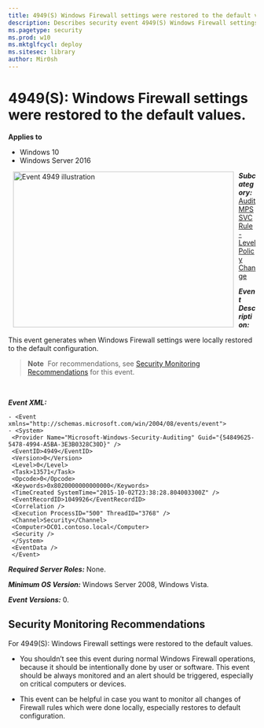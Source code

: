 ```yaml
---
title: 4949(S) Windows Firewall settings were restored to the default values. (Windows 10)
description: Describes security event 4949(S) Windows Firewall settings were restored to the default values.
ms.pagetype: security
ms.prod: w10
ms.mktglfcycl: deploy
ms.sitesec: library
author: Mir0sh
---
```


# 4949(S): Windows Firewall settings were restored to the default values.

**Applies to**
-   Windows 10
-   Windows Server 2016


<img src="images/event-4949.png" alt="Event 4949 illustration" width="449" height="317" hspace="10" align="left" />

***Subcategory:***&nbsp;[Audit MPSSVC Rule-Level Policy Change](audit-mpssvc-rule-level-policy-change.md)

***Event Description:***

This event generates when Windows Firewall settings were locally restored to the default configuration.

> **Note**&nbsp;&nbsp;For recommendations, see [Security Monitoring Recommendations](#security-monitoring-recommendations) for this event.

<br clear="all">

***Event XML:***
```
- <Event xmlns="http://schemas.microsoft.com/win/2004/08/events/event">
- <System>
 <Provider Name="Microsoft-Windows-Security-Auditing" Guid="{54849625-5478-4994-A5BA-3E3B0328C30D}" /> 
 <EventID>4949</EventID> 
 <Version>0</Version> 
 <Level>0</Level> 
 <Task>13571</Task> 
 <Opcode>0</Opcode> 
 <Keywords>0x8020000000000000</Keywords> 
 <TimeCreated SystemTime="2015-10-02T23:38:28.804003300Z" /> 
 <EventRecordID>1049926</EventRecordID> 
 <Correlation /> 
 <Execution ProcessID="500" ThreadID="3768" /> 
 <Channel>Security</Channel> 
 <Computer>DC01.contoso.local</Computer> 
 <Security /> 
 </System>
 <EventData /> 
 </Event>

```

***Required Server Roles:*** None.

***Minimum OS Version:*** Windows Server 2008, Windows Vista.

***Event Versions:*** 0.

## Security Monitoring Recommendations

For 4949(S): Windows Firewall settings were restored to the default values.

-   You shouldn’t see this event during normal Windows Firewall operations, because it should be intentionally done by user or software. This event should be always monitored and an alert should be triggered, especially on critical computers or devices.

-   This event can be helpful in case you want to monitor all changes of Firewall rules which were done locally, especially restores to default configuration.

